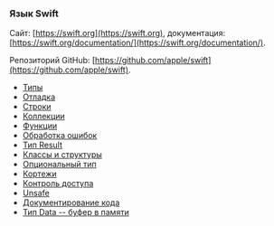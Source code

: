 ### Язык Swift

Сайт: [https://swift.org](https://swift.org),
документация: [https://swift.org/documentation/](https://swift.org/documentation/).

Репозиторий GitHub: [https://github.com/apple/swift](https://github.com/apple/swift).

* [Типы](types.md)
* [Отладка](debug.md)
* [Строки](strings.md)
* [Коллекции](collections.md)
* [Функции](functions.md)
* [Обработка ошибок](errors.md)
* [Тип Result](result.md)
* [Классы и структуры](classes.md)
* [Опциональный тип](optional.md)
* [Кортежи](tuples.md)
* [Контроль доступа](access.md)
* [Unsafe](unsafe.md)
* [Документирование кода](doccoments.md)
* [Тип Data -- буфер в памяти](data.md)
